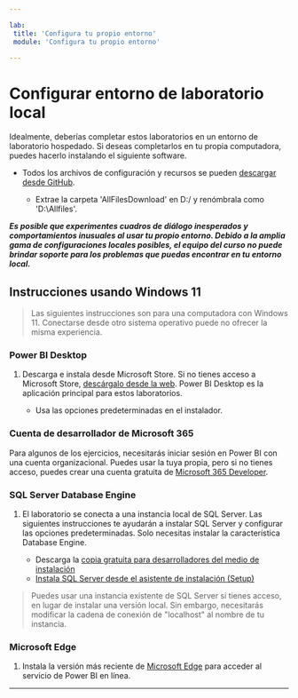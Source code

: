 ```yaml
---

lab:
 title: 'Configura tu propio entorno'
 module: 'Configura tu propio entorno'

---
```


# Configurar entorno de laboratorio local

Idealmente, deberías completar estos laboratorios en un entorno de laboratorio hospedado. Si deseas completarlos en tu propia computadora, puedes hacerlo instalando el siguiente software.

* Todos los archivos de configuración y recursos se pueden [descargar desde GitHub](https://github.com/MicrosoftLearning/PL-300-Microsoft-Power-BI-Data-Analyst/raw/Main/AllfilesDownload.zip).

  * Extrae la carpeta 'AllFilesDownload' en D:/ y renómbrala como 'D:\Allfiles'.

***Es posible que experimentes cuadros de diálogo inesperados y comportamientos inusuales al usar tu propio entorno. Debido a la amplia gama de configuraciones locales posibles, el equipo del curso no puede brindar soporte para los problemas que puedas encontrar en tu entorno local.***

## Instrucciones usando Windows 11

> Las siguientes instrucciones son para una computadora con Windows 11. Conectarse desde otro sistema operativo puede no ofrecer la misma experiencia.

### Power BI Desktop

1. Descarga e instala desde Microsoft Store. Si no tienes acceso a Microsoft Store, [descárgalo desde la web](https://www.microsoft.com/download/details.aspx?id=58494). Power BI Desktop es la aplicación principal para estos laboratorios.

   * Usa las opciones predeterminadas en el instalador.

### Cuenta de desarrollador de Microsoft 365

Para algunos de los ejercicios, necesitarás iniciar sesión en Power BI con una cuenta organizacional. Puedes usar la tuya propia, pero si no tienes acceso, puedes crear una cuenta gratuita de [Microsoft 365 Developer](https://developer.microsoft.com/microsoft-365/dev-program).

### SQL Server Database Engine

1. El laboratorio se conecta a una instancia local de SQL Server. Las siguientes instrucciones te ayudarán a instalar SQL Server y configurar las opciones predeterminadas. Solo necesitas instalar la característica Database Engine.

   * Descarga la [copia gratuita para desarrolladores del medio de instalación](https://www.microsoft.com/sql-server/sql-server-downloads?SilentAuth=1&f=255&MSPPError=-2147217396&rtc=1)
   * [Instala SQL Server desde el asistente de instalación (Setup)](https://learn.microsoft.com/sql/database-engine/install-windows/install-sql-server-from-the-installation-wizard-setup)

> Puedes usar una instancia existente de SQL Server si tienes acceso, en lugar de instalar una versión local. Sin embargo, necesitarás modificar la cadena de conexión de "localhost" al nombre de tu instancia.

### Microsoft Edge

1. Instala la versión más reciente de [Microsoft Edge](https://microsoft.com/edge) para acceder al servicio de Power BI en línea.

---
